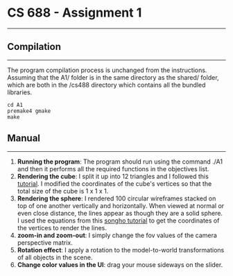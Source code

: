 # CS 688 - Assignment 1

---

## Compilation
------------
The program compilation process is unchanged from the instructions. Assuming that the A1/ folder is in the same directory as the shared/ folder, which are both in the /cs488 directory which contains all the bundled libraries.

```
cd A1
premake4 gmake
make
```

## Manual
------------
1. **Running the program**: The program should run using the command ./A1 and then it performs all the required functions in the objectives list.
2. **Rendering the cube**: I split it up into 12 triangles and I followed this [tutorial](http://www.opengl-tutorial.org/beginners-tutorials/tutorial-4-a-colored-cube/). I modified the coordinates of the cube's vertices so that the total size of the cube is 1 x 1 x 1.
3. **Rendering the sphere**: I rendered 100 circular wireframes stacked on top of one another vertically and horizontally. When viewed at normal or even close distance, the lines appear as though they are a solid sphere. I used the equations from this [songho tutorial](http://www.songho.ca/opengl/gl_sphere.html) to get the coordinates of the vertices to render the lines.
4. **zoom-in and zoom-out**: I simply change the fov values of the camera perspective matrix.
5. **Rotation effect**: I apply a rotation to the model-to-world transformations of all objects in the scene.
6. **Change color values in the UI**: drag your mouse sideways on the slider.
